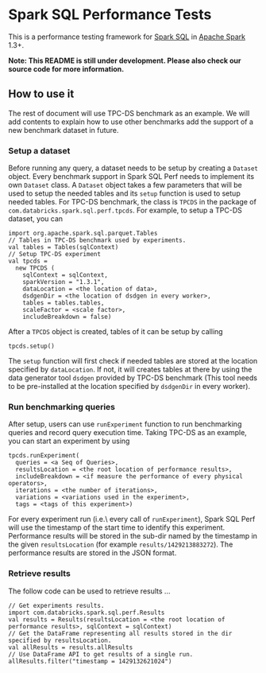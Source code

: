 # Spark SQL Performance Tests

This is a performance testing framework for [Spark SQL](https://spark.apache.org/sql/) in [Apache Spark](https://spark.apache.org/) 1.3+.

**Note: This README is still under development. Please also check our source code for more information.**

## How to use it
The rest of document will use TPC-DS benchmark as an example. We will add contents to explain how to use other benchmarks add the support of a new benchmark dataset in future.

### Setup a dataset
Before running any query, a dataset needs to be setup by creating a `Dataset` object. Every benchmark support in Spark SQL Perf needs to implement its own `Dataset` class. A `Dataset` object takes a few parameters that will be used to setup the needed tables and its `setup` function is used to setup needed tables. For TPC-DS benchmark, the class is `TPCDS` in the package of `com.databricks.spark.sql.perf.tpcds`. For example, to setup a TPC-DS dataset, you can 

```
import org.apache.spark.sql.parquet.Tables
// Tables in TPC-DS benchmark used by experiments.
val tables = Tables(sqlContext)
// Setup TPC-DS experiment
val tpcds =
  new TPCDS (
    sqlContext = sqlContext,
    sparkVersion = "1.3.1",
    dataLocation = <the location of data>,
    dsdgenDir = <the location of dsdgen in every worker>,
    tables = tables.tables,
    scaleFactor = <scale factor>,
    includeBreakdown = false)
```

After a `TPCDS` object is created, tables of it can be setup by calling

```
tpcds.setup()
```

The `setup` function will first check if needed tables are stored at the location specified by `dataLocation`. If not, it will creates tables at there by using the data generator tool `dsdgen` provided by TPC-DS benchmark (This tool needs to be pre-installed at the location specified by `dsdgenDir` in every worker).

### Run benchmarking queries
After setup, users can use `runExperiment` function to run benchmarking queries and record query execution time. Taking TPC-DS as an example, you can start an experiment by using

```
tpcds.runExperiment(
  queries = <a Seq of Queries>,
  resultsLocation = <the root location of performance results>,
  includeBreakdown = <if measure the performance of every physical operators>,
  iterations = <the number of iterations>,
  variations = <variations used in the experiment>,
  tags = <tags of this experiment>)
```

For every experiment run (i.e.\ every call of `runExperiment`), Spark SQL Perf will use the timestamp of the start time to identify this experiment. Performance results will be stored in the sub-dir named by the timestamp in the given `resultsLocation` (for example `results/1429213883272`). The performance results are stored in the JSON format.

### Retrieve results
The follow code can be used to retrieve results ...

```
// Get experiments results.
import com.databricks.spark.sql.perf.Results
val results = Results(resultsLocation = <the root location of performance results>, sqlContext = sqlContext)
// Get the DataFrame representing all results stored in the dir specified by resultsLocation.
val allResults = results.allResults
// Use DataFrame API to get results of a single run.
allResults.filter("timestamp = 1429132621024")
```
